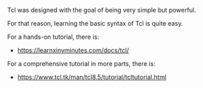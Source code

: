 Tcl was designed with the goal of being very simple but powerful.

For that reason, learning the basic syntax of Tcl is quite easy.

For a hands-on tutorial, there is:
 - https://learnxinyminutes.com/docs/tcl/

For a comprehensive tutorial in more parts, there is:
 - https://www.tcl.tk/man/tcl8.5/tutorial/tcltutorial.html
